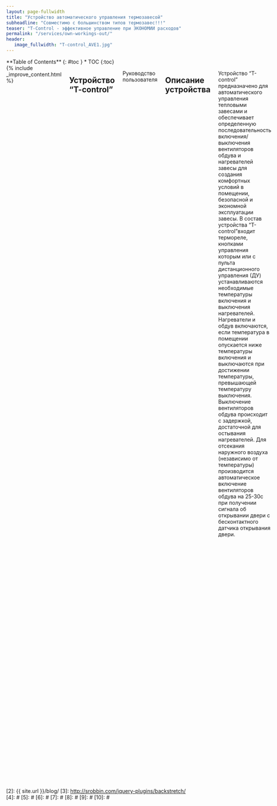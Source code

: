 ```yaml
---
layout: page-fullwidth
title: "Устройство автоматического управления термозавесой"
subheadline: "Совместимо с большинством типов термозавес!!!"
teaser: "T-Control - эффективное управление при ЭКОНОМИИ расходов"
permalink: "/services/own-workings-out/"
header:
   image_fullwidth: "T-control_AVE1.jpg"
---
```

<div class="row">
<div class="medium-4 medium-push-8 columns" markdown="1">
<div class="panel radius" markdown="1">
**Table of Contents**
{: #toc }
*  TOC
{:toc}
</div>
</div><!-- /.medium-4.columns -->



<div class="medium-8 medium-pull-4 columns" markdown="1">
{% include _improve_content.html %}

##  Устройство “T-control”

Руководство пользователя
<img class="t60" src="{{ site.urlimg }}termo/t_ave_1_970.jpg" alt="">

    

<!--<a class="radius button small" href="{{ site.url }}{{ site.baseurl }}/documentation/">Check out the documentation for all the tricks ›</a>


 [1]: {{ site.url }}{{ site.baseurl }}/documentation/-->

##  Описание устройства

Устройство “T-control” предназначено для автоматического управления тепловыми
завесами и обеспечивает определенную последовательность включения/выключения 
вентиляторов обдува и нагревателей завесы для создания комфортных условий в 
помещении, безопасной и экономной эксплуатации завесы.
В состав устройства “T-control”входит термореле, кнопками управления которым 
или с пульта дистанционного управления (ДУ) устанавливаются необходимые 
температуры включения и выключения нагревателей. Нагреватели и обдув включаются,
если температура в помещении опускается ниже температуры включения и выключаются
при достижении температуры, превышающей температуру выключения. 
Выключение вентиляторов обдува происходит с задержкой, достаточной для остывания
нагревателей.
Для отсекания наружного воздуха (независимо от температуры) производится 
автоматическое включение вентиляторов обдува на 25-30c при получении сигнала 
об открывании двери  с бесконтактного датчика открывания двери.


##  Технические характеристики

*   Рабочее напряжение: 220В 50 Гц;
*   Максимальный ток нагрузки: 5А;
*   Пределы контроля температуры: от 1°C до 99°C;
*   Точность измерения температуры: 1°C;
*   Установка пределов температуры: от 1°C до 35°C;
*   Рабочий диапазон устройства: от -10°C до 60°C;
*   Выносной датчик температуры: DS18B20( с кабелем 1м);
*   Длительность работы по срабатыванию датчика открытия двери: 30с;
*   Время работы вентилятора после отключения нагревателей: не менее 30с;
*   Тип датчика открытия двери: бесконтактный;
*   Рабочая частота передачи датчика открытия двери: 433МГц;
*   Количество одновременно применяемых датчиков двери: 1;
*   Варианты управления устройством:
    Местное – выключателем и кнопками на корпусе устройства;
    Дистанционное – с ИК пульта дистанционного управления;
*   Габаритные размеры: 115х65х28 мм;
*   Масса: не более 0,2 кГ. 

В комплект поставки устройства входят:
*   устройство “T-control”;
*   Выносной датчик температуры.
    Опционально: 
*   ИК пульт дистанционного управления;
*   Комплект беспроводного датчика открытия двери;
*   Радиодатчик движения

##  Внешний вид и органы управления устройства
<!--The [page/post format]({{ site.url }}{{ site.baseurl }}/design/page/) has no sidebar by default, its content is centered and beneath the content the visitor gets some metadata like categories, tags, date and author if provided via data in front matter of the post.
use in front matter via: `layout: page`-->
<img class="t60" src="{{ site.urlimg }}termo/T_adjust.jpg" alt="">

##  Схема подключения “T-control” к тепловой завесе FRICO AD200E
<!--Page/Post with a left or right sidebar
If you want to show the sidebar, just enter `sidebar: left` or `sidebar: right` in front matter, and *whoops, there it is*! To customize the content of the sidebar, open `_includes/sidebar`.-->
<img class="t60" src="{{ site.urlimg }}termo/t_sheme_AVE.png" alt="">

### Подключение платы устройства к термозавесе
<!--Page/Post with or without metadata
If you want to show metadata like categories, tags and date at the end of the page, just enter `show_meta: true`. It's on by default. You can change it via `_config.yml`. To turn of metadata just enter – *yes, you guessed right* – `show_meta: false`.-->
<img class="t60" src="{{ site.urlimg }}termo/T_plate_970.jpg" alt="">


##  Опциональные элементы к устройству “T-control”: 
<!--Page Full Width
If you want full control of styling a page, then use the [page fullwidth template]({{ site.url }}{{ site.baseurl }}/design/page-fullwidth/). To set up a grid, just use the [foundation grid system](http://foundation.zurb.com/docs/components/grid.html).
use in front matter via: `layout: page-fullwidth`-->


### ИК пульт дистанционного управления
<!--Frontpage
This template is special. It allows you to define three *widgets* which are displayed with a headline, image, description and a link to the content. It's used for the [homepage]({{ site.url }}{{ site.baseurl }}) of this website.

use in front matter via: `layout: frontpage`-->
Внимание! Кнопка включения/выключения пульта управления и кнопки
выбора активны и управляют работой “T-control” (и завесы) только 
при ВКЛЮЧЕННОМ положении выключателя питания на корпусе “T-control”.

<img class="t60" src="{{ site.urlimg }}termo/t_pult_970.jpg" alt="">

### Беспроводный датчик положения двери
Беспроводный датчик  положения двери  устанавливается на неподвижной
части дверной облицовки. Магнитная метка – на подвижной части
двери, напротив датчика (при закрытом состоянии двери)

<img class="t60" src="{{ site.urlimg }}termo/t_door_sensor_970.jpg" alt="">

## Органы управления "T-control"
На левой боковой стороне корпуса расположен выключатель питания устройства со встроенным светодиодом.

На передней панели корпуса устройства расположен шестиэлементный индикатор

(Температура включения нагревателей – Текущая температура – Температура отключения нагревателей).
Значения желаемых температур включения и отключения нагревателей завесы устанавливаются с помощью
кнопок на передней панели устройства или с пульта ДУ. 
Кнопки управления «Меньше», «Больше» располагаются под соответствующими индикаторами.
Два центральных индикатора отображают текущее значение температуры.
В центральной части передней панели расположен ИК приемник сигналов ДУ. 

В правой части передней панели находятся 4 индикаторных светодиода, отображающих состояние
и режим работы устройства. 

Верхний светодиод светится красным  светом при включении устройства выключателем питания.
Управление вентилятором и нагревателями завесы при этом происходит автоматически, в соответствии с установленными значениями температур включения и выключения нагревателей и выбранными 
режимами обдува и нагрева.

Второй сверху светодиод кратковременно вспыхивает синим светом при срабатывании датчика 
открывания двери. 
Третий светодиод отображает режим работы вентилятора обдува – светится зеленым светом при выборе
номинальной скорости обдува и красным – при выборе максимальной.

Нижний светодиод показывает режим использования нагревателей. Зеленый свет – при использовании
половинной мощности, красный – полной мощности.  

Выносной датчик температуры подключается к разъему на правой боковой стороне корпуса. Датчик  
желательно располагать вне потока воздуха от термозавесы.

Выбор режимов и параметров работы устройства “T-control” производится с пульта ДУ 
(полный вариант управления) или кнопками на панели устройства 
(только выбор температур включения и выключения нагревателей). Внешний вид и назначение 
органов управления пульта ДУ приведены на рисунке.

В исходном состоянии (заводские настройки) устройство управления “T-control” обеспечивает
подключение обоих нагревателей при максимальной интенсивности обдува в заданном диапазоне 
температур, а также по сигналу от датчика открывания двери или датчика движения.


### Порядок подключения и управления устройством “T-control”
**Внимание! Перед началом работ по подключению устройства убедитесь в том, что трехфазное
напряжение с нагревателей завесы и однофазное напряжение 220В цепей управления вентиляторами 
и контакторами нагревателей отключены!** 

В соответствии с инструкцией по монтажу завесы снять боковую крышку завесы Frico AD200E,
направляющую решетку воздуховода и защитную крышку коммутационного блока.
Удалить 4 крепежных винта и снять заднюю крышку устройства  “T-control”. В удобном для 
выведения кабелей управления месте подготовить отверстие. Шестипроводным кабелем управления 
в соответствии с п.4  «Схема подключения устройства» соединить разъемы термозавесы и устройства.
Напряжение питания подается от термозавесы путем подключения к зажимным разъемам N,L 
в нижней части устройства “T-control” . 
**Соблюдение фазности подключения обязательно!**
Выходы управления режимами работы завесы 5,6,8,9 устройства соединить с соответствующими 
винтовыми разъемами 5,6,8,9 завесы. 
Закрыть заднюю крышку устройства и с помощью двухстороннего скотча закрепить “T-control” 
в удобном для визуального контроля работоспособности и настройки месте.
Подключить выносной датчик температуры в разъем на корпусе устройства и закрепить его 
вне прямого потока воздуха от вентиляторов завесы. 
Восстановить снятые детали воздушной завесы. Подключить электропитание завесы. 
Установить батарею питания в корпус беспроводного датчика положения  двери.
С помощью двухстороннего скотча закрепить датчик на предварительно обезжиренную неподвижную
поверхность (короб) двери. Установить двери в закрытое положение и закрепить магнитную метку 
в максимальной близости от датчика. Убедиться, что при взаимном смещении датчика и метки
кратковременно срабатывает светодиод в корпусе датчика.


### Управление режимом работы устройства с пульта ДУ:
* Включить питание “T-control” тумблером на боковой стенке. Включаются индикаторные 
светодиоды предустановленных режимов и индикатор температур.
* Проверить наличие батарей питания в пульте ДУ.
* Направить пульт в сторону “T-control” и кратковременно нажать кнопку входа в режим 
программирования. Начинают пульсировать цифры температуры включения нагревателей. 
С помощью кнопок VOL установить желаемое значение температуры.
* Нажать кнопку  CH> и установить температуру выключения нагревателей с помощью кнопок VOL. 
Желательно устанавливать разницу температур не менее 2-3 градусов.
* При следующем нажатии CH> устанавливается режим работы вентиляторов обдува 
(пониженная скорость – зеленый, полная – красный светодиод).
* При следующем нажатии CH> устанавливается режим работы нагревателей завесы 
(половинная мощность – зеленый, полная – красный светодиод).
* Дальнейшее нажатие CH> снова приводит в режим установки температуры включения 
нагревателей и т.д. Движение по выбору режимов в обратном порядке осуществляется кнопкой CH<.
* Выйти из режима программирования, повторно нажав кнопку входа в режим программирования.

**Внимание! Кнопка «POWER» пульта ДУ позволяет удаленно включать/отключать завесу при включенном
тумблере питания «T-control».** 

Установка температур включения и выключения нагревателей доступна также путем нажатия 
соответствующих кнопок на передней панели устройства.
Если текущее значение температуры ниже температуры включения нагревателей, происходит 
включение режима обдува подогретым воздухом.

* Проверить взаимодействие устройства с датчиком положения двери, для чего открыть дверь, 
сместив магнитную метку относительно датчика. Должен кратковременно засветиться синий 
индикаторный светодиод устройства “T-control” и включиться вентилятор обдува. 

**Внимание: если нет реакции завесы на сигнал датчика положения двери, проверьте и замените 
батарею питания датчика.**

## Дополнительные возможности
Устройство “T-control” может работать с другими типами радиодатчиков частотой 433МГц, 
например, датчиками движения. Для подключения нештатного датчика к устройству “T-control”
необходимо:
* Выключить питание устройства “T-control”  тумблером на боковой стенке.
* Одновременно нажать две средние кнопки установки температур на передней панели.
* Включить тумблер. Удерживать кнопки до появления мерцающего свечения синего светодиода. Отпустить кнопки.
* Вызвать срабатывание регистрируемого  радиодатчика. Синий индикаторный светодиод переходит в режим постоянного свечения.
* Повторно вызвать срабатывание радиодатчика и убедиться в включении режима обдува

## Иллюстрация режимов работы термозавесы под управлением "T-Control"

<!--With foundation responsive videos are easy. [More ›](http://foundation.zurb.com/docs/components/flex_video.html)

<div class="flex-video">
        <iframe width="1280" height="720" src="//www.youtube.com/embed/WoHxoz_0ykI" frameborder="0" allowfullscreen></iframe>
</div>-->
<img class="t60" src="{{ site.urlimg }}termo/TERMO_CLIP.gif" alt="">

<!--### Code to use for flexible videos

{% highlight html %}
<div class="flex-video">
  <iframe with video />
</div>
{% endhighlight %}


<img class="t60" src="{{ site.urlimg }}header_homepage_13.jpg" alt="">

## Images: Title, Thumbnails, Homepage   {#images}

There are several types of images you can define via front matter. If you want to change the images used in the header have a look at [Style your Header]({{ site.url }}/headers/). 


### Title Images

~~~
image:
    title: image.jpg
~~~


### Thumbnails

Thumbnails are used on archive pages like the [blog index][2]. They have a size of 150x150 pixels. Define them in front matter like this:

~~~
image:
    thumb: thumbnail_image.jpg
~~~


### Homepage Image

If you want to feature an article on the homepage with a huge image, then use the homepage image with a width of 970 pixels. If no homepage image is defined *Feeling Responsive* writes instead *New Blog Articles* over the blog entries. Define the homepage image like this:

~~~
image:
    homepage: header_homepage_13.jpg
~~~



### Captions with URL

Sometimes you want to give credit to the creator of your images, maybe with a link. Especially when you use Creative Commons-images like I do for this website. Just add the following front matter and *Feeling Responsive* does the rest:

~~~
image:
    title: header_image.jpg
    caption: Image by Phlow
    caption_url: "http://phlow.de/"
~~~

### Define all images for an article

~~~
image:
    title: title_image.jpg
    thumb: thumbnail_image.jpg
    homepage: header_homepage_13.jpg
    caption: Image by Phlow
    caption_url: "http://phlow.de/"
~~~


<small markdown="1">[Up to table of contents](#toc)</small>
{: .text-right }


## Create a Table of Contents
{: .t60}

With the Kramdown parser for Markdown you can render a table of contents for your documents. Just insert the following HTML in your post before the actual content. More information on [»Automatic ›Table of Contents‹ Generation«][1].

### Bare Bones Version
{% highlight html %}
### Table of Contents
*  Auto generated table of contents
{:toc}
{% endhighlight %}

### Foundation panel version

{% highlight html %}
<div class="panel radius" markdown="1">
**Table of Contents**
{: #toc }
*  TOC
{:toc}
</div>
{% endhighlight %}
<small markdown="1">[Up to table of contents](#toc)</small>
{: .text-right }

## Breadcrumbs

To turn on breadcrumbs, just use...

{% highlight html %}
breadcrumb: true
{% endhighlight %}


## Includes
{: .t60}

Includes can be very helpful to spice up your content. You can use includes in your Markdown-files with ease: Just call them with some Liquid code.

### list-posts.html

The `list-posts.html`-include is a loop to list posts. It's a helper to add some additional content fast and easy. You can use it in individual posts for example. Which parameters you use, depends on you.

Possible parameter for the loop:

- entries › define the number of entries to show
- offset › define the offset (number of entries to skip before displaying the first one)
- category › define **only one** category to display according entries

The loop looks like this when you use all parameters. Single parameters are possible of course.

~~~
{% raw %}{% include list-posts entries='3' offset='1' category='design' %}{% endraw %}
~~~

### next-previous-post-in-category.html

This include creates a next/previous link to a post of the same category using the first categories-variable in front matter.

~~~
{% raw %} {% include next-previous-post-in-category %}{% endraw %}
~~~


### improve_content

If your content is on Jekyll you can use this include to automatically generate a »Edit on GitHub Link« to give people a possibility to improve your content. Got the idea from [Ben Balters Blog](http://ben.balter.com/).

~~~
{% raw %}{% include _improve_content.html %}{% endraw %}
~~~


### list-collection

This include lets you loop through a collection to list all entries in that collection. If you set »published: false« in front matter of a collection page the page gots filtered out via unless. The following example loops through a collection called *wordpress*.

~~~
{% raw %}{% include list-collection collection='wordpress' %}{% endraw %}
~~~


### alert – Embed an alert in your content

This include lets you easily display an alert. To use the include no `.html` ending is necessary. You can use five different kinds of alerts: `warning`, `info`, `success`, `alert` and `text`. 

~~~
{% raw %}{% include alert warning='This is a warning.' %}
{% include alert info='An info box.' %}
{% include alert success='Yeah, you made it!' %}
{% include alert alert='Danger!' %}
{% include alert terminal='jekyll -serve' %}
{% include alert text='Just a note!' %}{% endraw %}
~~~

{% include alert warning='This is a warning.' %}
{% include alert info='An info box.' %}
{% include alert success='Yeah, you made it!' %}
{% include alert alert='Danger!' %}
{% include alert terminal='jekyll -serve' %}
{% include alert text='Just a note!' %}

You can even use `<html>`-tags inside the alert. Beware: Use " and ' properly.

~~~
{% raw %}{% include alert info='<em>Feeling Responsive</em> is listed on <a href="http://jekyllthemes.org/">http://jekyllthemes.org</a>' %}{% endraw %}
~~~

{% include alert info='<em>Feeling Responsive</em> is listed on <a href="http://jekyllthemes.org/">http://jekyllthemes.org</a>' %}

<small markdown="1">[Up to table of contents](#toc)</small>
{: .text-right }


## Javascript/Foundation modules

*Feeling Responsive* uses the foundation framework and some of its javascript components. I reduced the modules, to decrease page load and make the theme faster.

I only added one other javascript-module: [`backstretch`][3] by Scott Robbin. These modules are currently used by the theme and included in `javascript.min.js`. There is also a non-minified version, if you want to take a closer look: `javascript.js`.

~~~
/foundation/bower_components/foundation/js/vendor/jquery.js'
/foundation/bower_components/foundation/js/vendor/fastclick.js'
/foundation/bower_components/foundation/js/foundation.accordion.js'
/foundation/bower_components/foundation/js/foundation.clearing.js'
/foundation/bower_components/foundation/js/foundation.dropdown.js'
/foundation/bower_components/foundation/js/foundation.equalizer.js'
/foundation/bower_components/foundation/js/foundation.magellan.js'
/foundation/bower_components/foundation/js/foundation.topbar.js'
/foundation/js/jquery.backstretch.js'
~~~

{% include _improve_content.html %}-->

</div><!-- /.medium-8.columns -->
</div><!-- /.row -->

 [1]: http://kramdown.gettalong.org/converter/html.html#toc
 [2]: {{ site.url }}/blog/
 [3]: http://srobbin.com/jquery-plugins/backstretch/
 [4]: #
 [5]: #
 [6]: #
 [7]: #
 [8]: #
 [9]: #
 [10]: #
